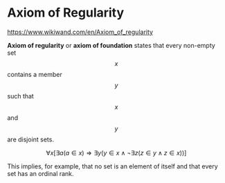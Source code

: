 # Axiom of Regularity

https://www.wikiwand.com/en/Axiom_of_regularity

**Axiom of regularity** or **axiom of foundation** states that every non-empty set $$x$$ contains a member $$y$$ such that $$x$$ and $$y$$ are disjoint sets.

$$
\forall x[
  \exists a(a\in x) 
  \Rightarrow 
  \exists y (
    y\in x 
    \land 
    \lnot \exists z(z\in y\land z\in x)
  )
]
$$

This implies, for example, that no set is an element of itself and that every set has an ordinal rank.

